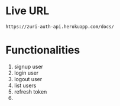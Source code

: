 # Live URL

`https://zuri-auth-api.herokuapp.com/docs/`

# Functionalities
1. signup user 
2. login user
3. logout user
4. list users
5. refresh token
6. 